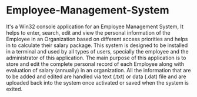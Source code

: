 # Employee-Management-System
It's a Win32 console application for an Employee Management System, It helps to enter, search, edit and view the personal information of the Employee in an Organization based on different access priorities and helps in to calculate their salary package. This system is designed to be installed in a terminal and used by all types of users, specially the employee and the administrator of this application. The main purpose of this application is to store and edit the complete personal record of each Employee along with evaluation of salary (annually) in an organization. All the information that are to be added and edited are handled via text (.txt) or data (.dat) file and are uploaded back into the system once activated or saved when the system is exited.
